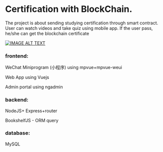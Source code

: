 # Certification with BlockChain. 
The project is about sending studying certification through smart contract. User can watch videos and take quiz using mobile app. If the user pass, he/she can get the blockchain certificate

[![IMAGE ALT TEXT](http://img.youtube.com/vi/NsX0ruGcncg/0.jpg)](http://www.youtube.com/watch?v=NsX0ruGcncg "Wechat mini program")

### frontend: 
WeChat Miniprogram (小程序) using mpvue+mpvue-weui

Web App using Vuejs

Admin portal using ngadmin


### backend:
NodeJS+ Express+router

BookshelfJS - ORM query


### database:
MySQL

